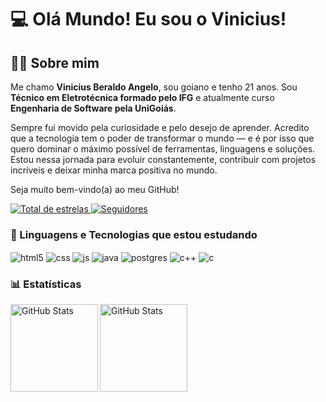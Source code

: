 # 💻 Olá Mundo! Eu sou o Vinicius!

## 👨‍💻 Sobre mim
Me chamo **Vinicius Beraldo Angelo**, sou goiano e tenho 21 anos. Sou **Técnico em Eletrotécnica formado pelo IFG** e atualmente curso **Engenharia de Software pela UniGoiás**.

Sempre fui movido pela curiosidade e pelo desejo de aprender. Acredito que a tecnologia tem o poder de transformar o mundo — e é por isso que quero dominar o máximo possível de ferramentas, linguagens e soluções. Estou nessa jornada para evoluir constantemente, contribuir com projetos incríveis e deixar minha marca positiva no mundo.

Seja muito bem-vindo(a) ao meu GitHub!


<p align="left">
    <a href="https://github.com/ViniciusBeraldoAngelo?tab=repositories&sort=stargazers">
        <img 
            alt="Total de estrelas" 
            title="Total de estrelas GitHub" 
            src="https://custom-icon-badges.demolab.com/github/stars/ViniciusBeraldoAngelo?color=55960c&style=for-the-badge&labelColor=488207&logo=star&label=estrelas"
        />
    </a>
    <a href="https://github.com/ViniciusBeraldoAngelo?tab=followers">
        <img 
            alt="Seguidores" 
            title="Me siga no GitHub" 
            src="https://custom-icon-badges.demolab.com/github/followers/ViniciusBeraldoAngelo?color=236ad3&labelColor=1155ba&style=for-the-badge&logo=github&label=Seguidores&logoColor=white"
        />
    </a>



### 🤖 Linguagens e Tecnologias que estou estudando

<div style="display: inline_block">
  <img align="center" alt="html5" src="https://img.shields.io/badge/HTML5-E34F26?style=for-the-badge&logo=html5&logoColor=white" />
  <img align="center" alt="css" src="https://img.shields.io/badge/CSS3-1572B6?style=for-the-badge&logo=css3&logoColor=white" />
  <img align="center" alt="js" src="https://img.shields.io/badge/JavaScript-F7DF1E?style=for-the-badge&logo=javascript&logoColor=black" />
  <img align="center" alt=java src="https://img.shields.io/badge/Java-ED8B00?style=for-the-badge&logo=openjdk&logoColor=white" />
  <img align="center" alt=postgres src="https://img.shields.io/badge/PostgreSQL-316192?style=for-the-badge&logo=postgresql&logoColor=white" />
  <img align="center" alt=c++ src="https://img.shields.io/badge/C%2B%2B-00599C?style=for-the-badge&logo=c%2B%2B&logoColor=white" />
  <img align="center" alt=c src="https://img.shields.io/badge/C-00599C?style=for-the-badge&logo=c&logoColor=white" />


### 📊 Estatísticas

<p>
  <img 
    align="left" 
    alt="GitHub Stats" 
    height="140" 
    style="padding-right": 10px; 
    src="https://github-readme-stats.vercel.app/api?username=ViniciusBeraldoAngelo&show_icons=true&theme=tokyonight&include_all_commits=true&locale=pt-br" 
  />

<img 
      align="left" 
      alt="GitHub Stats" 
      height="140" 
      src="https://github-readme-stats.vercel.app/api/top-langs/?username=ViniciusBeraldoAngelo&theme=tokyonight&layout=compact&custom_title=Tecnologias&langs_count=9" 
  />

</p>
